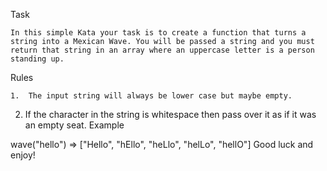 Task

 	In this simple Kata your task is to create a function that turns a string into a Mexican Wave. You will be passed a string and you must return that string in an array where an uppercase letter is a person standing up.
Rules

 	1.  The input string will always be lower case but maybe empty.

2.  If the character in the string is whitespace then pass over it as if it was an empty seat.
Example

wave("hello") => ["Hello", "hEllo", "heLlo", "helLo", "hellO"]
Good luck and enjoy!
